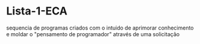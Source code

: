 # Lista-1-ECA
sequencia de programas criados com o intuido de aprimorar conhecimento e moldar o  "pensamento de programador" através de uma solicitação
